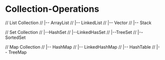 # Collection-Operations

// List Collection
		// |-- ArrayList
		// |-- LinkedList
		// |-- Vector
		// |-- Stack
    
    
// Set Collection
		// |--HashSet
		// |--LinkedHasSet
		// |--TreeSet
		// |--SortedSet    
 
// Map Collection
		// |-- HashMap
		// |-- LinkedHashMap
		// |-- HashTable
		// |-- TreeMap 
